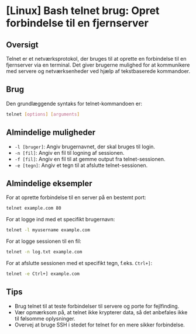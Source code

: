 # [Linux] Bash telnet brug: Opret forbindelse til en fjernserver

## Oversigt
Telnet er et netværksprotokol, der bruges til at oprette en forbindelse til en fjernserver via en terminal. Det giver brugerne mulighed for at kommunikere med servere og netværksenheder ved hjælp af tekstbaserede kommandoer.

## Brug
Den grundlæggende syntaks for telnet-kommandoen er:

```bash
telnet [options] [arguments]
```

## Almindelige muligheder
- `-l [bruger]`: Angiv brugernavnet, der skal bruges til login.
- `-n [fil]`: Angiv en fil til logning af sessionen.
- `-f [fil]`: Angiv en fil til at gemme output fra telnet-sessionen.
- `-e [tegn]`: Angiv et tegn til at afslutte telnet-sessionen.

## Almindelige eksempler
For at oprette forbindelse til en server på en bestemt port:

```bash
telnet example.com 80
```

For at logge ind med et specifikt brugernavn:

```bash
telnet -l myusername example.com
```

For at logge sessionen til en fil:

```bash
telnet -n log.txt example.com
```

For at afslutte sessionen med et specifikt tegn, f.eks. `Ctrl+]`:

```bash
telnet -e Ctrl+] example.com
```

## Tips
- Brug telnet til at teste forbindelser til servere og porte for fejlfinding.
- Vær opmærksom på, at telnet ikke krypterer data, så det anbefales ikke til følsomme oplysninger.
- Overvej at bruge SSH i stedet for telnet for en mere sikker forbindelse.